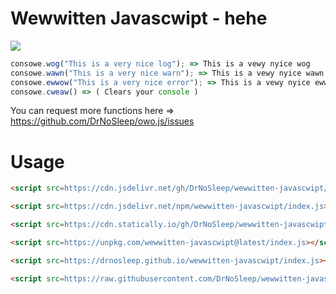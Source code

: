 # Wewwitten Javascwipt - hehe
<a href=https://www.npmjs.com/package/wewwitten-javascwipt><img src=https://github.com/DrNoSleep/wewwitten-javascwipt/actions/workflows/npmpub.yml/badge.svg ></a>

```js
consowe.wog("This is a very nice log"); => This is a vewy nyice wog
consowe.wawn("This is a very nice warn"); => This is a vewy nyice wawn
consowe.ewwow("This is a very nice error"); => This is a vewy nyice ewwow
consowe.cweaw() => ( Clears your console )
```

You can request more functions here => https://github.com/DrNoSleep/owo.js/issues


# Usage

```HTML
<script src=https://cdn.jsdelivr.net/gh/DrNoSleep/wewwitten-javascwipt/index.js></script> - jsdelivr gh

```
```HTML
<script src=https://cdn.jsdelivr.net/npm/wewwitten-javascwipt/index.js></script> - jsdelivr npm

```
```HTML
<script src=https://cdn.statically.io/gh/DrNoSleep/wewwitten-javascwipt/main/index.js></script> - statically

```
```HTML
<script src=https://unpkg.com/wewwitten-javascwipt@latest/index.js></script> - unpkg

```
```HTML
<script src=https://drnosleep.github.io/wewwitten-javascwipt/index.js></script> - gh pages

```
```HTML
<script src=https://raw.githubusercontent.com/DrNoSleep/wewwitten-javascwipt/main/index.js></script> - raw gh usr content

```
